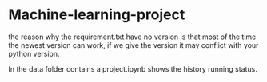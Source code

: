 # Machine-learning-project

the reason why the requirement.txt have no version is that most of the time the newest version can work, if we give the version it may conflict with your python version.


In the data folder contains a project.ipynb shows the history running status.